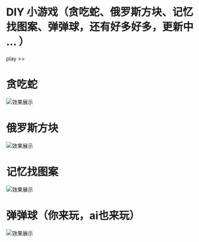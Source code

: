 # DIY 小游戏（贪吃蛇、俄罗斯方块、记忆找图案、弹弹球，还有好多好多，更新中 ... ）
play >>

# 贪吃蛇
![效果展示](images/demo1.png)

# 俄罗斯方块
![效果展示](images/demo2.png)

# 记忆找图案
![效果展示](images/demo3.png)

# 弹弹球（你来玩，ai也来玩）
![效果展示](images/demo4.png)
